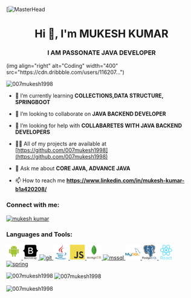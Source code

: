 [![MasterHead](https://contentstatic.techgig.com/thumb/msid-82256985,width-800,resizemode-4/Top-5-Frameworks-for-Java-Enterprise-Edition.jpg?36688)
<h1 align="center">Hi 👋, I'm MUKESH KUMAR</h1>
<h3 align="center">I AM PASSONATE JAVA DEVELOPER</h3>
(img align="right" alt="Coding" width="400" src="https://cdn.dribbble.com/users/116207...")

<p align="left"> <img src=("https://komarev.com/ghpvc/?username=007mukesh1998&label=Profile%20views&color=0e75b6&style=flat" alt="007mukesh1998") /> </p>

- 🌱 I’m currently learning **COLLECTIONS,DATA STRUCTURE, SPRINGBOOT**

- 👯 I’m looking to collaborate on **JAVA BACKEND DEVELOPER**

- 🤝 I’m looking for help with **COLLABARETES WITH JAVA BACKEND DEVELOPERS**

- 👨‍💻 All of my projects are available at [https://github.com/007mukesh1998](https://github.com/007mukesh1998)

- 💬 Ask me about **CORE JAVA, ADVANCE JAVA**

- 📫 How to reach me **https://www.linkedin.com/in/mukesh-kumar-b1a420208/**

<h3 align="left">Connect with me:</h3>
<p align="left">
<a href="https://linkedin.com/in/mukesh kumar" target="blank"><img align="center" src="https://raw.githubusercontent.com/rahuldkjain/github-profile-readme-generator/master/src/images/icons/Social/linked-in-alt.svg" alt="mukesh kumar" height="30" width="40" /></a>
</p>

<h3 align="left">Languages and Tools:</h3>
<p align="left"> <a href="https://developer.android.com" target="_blank" rel="noreferrer"> <img src="https://raw.githubusercontent.com/devicons/devicon/master/icons/android/android-original-wordmark.svg" alt="android" width="40" height="40"/> </a> <a href="https://getbootstrap.com" target="_blank" rel="noreferrer"> <img src="https://raw.githubusercontent.com/devicons/devicon/master/icons/bootstrap/bootstrap-plain-wordmark.svg" alt="bootstrap" width="40" height="40"/> </a> <a href="https://git-scm.com/" target="_blank" rel="noreferrer"> <img src="https://www.vectorlogo.zone/logos/git-scm/git-scm-icon.svg" alt="git" width="40" height="40"/> </a> <a href="https://www.java.com" target="_blank" rel="noreferrer"> <img src="https://raw.githubusercontent.com/devicons/devicon/master/icons/java/java-original.svg" alt="java" width="40" height="40"/> </a> <a href="https://developer.mozilla.org/en-US/docs/Web/JavaScript" target="_blank" rel="noreferrer"> <img src="https://raw.githubusercontent.com/devicons/devicon/master/icons/javascript/javascript-original.svg" alt="javascript" width="40" height="40"/> </a> <a href="https://www.mongodb.com/" target="_blank" rel="noreferrer"> <img src="https://raw.githubusercontent.com/devicons/devicon/master/icons/mongodb/mongodb-original-wordmark.svg" alt="mongodb" width="40" height="40"/> </a> <a href="https://www.microsoft.com/en-us/sql-server" target="_blank" rel="noreferrer"> <img src="https://www.svgrepo.com/show/303229/microsoft-sql-server-logo.svg" alt="mssql" width="40" height="40"/> </a> <a href="https://www.mysql.com/" target="_blank" rel="noreferrer"> <img src="https://raw.githubusercontent.com/devicons/devicon/master/icons/mysql/mysql-original-wordmark.svg" alt="mysql" width="40" height="40"/> </a> <a href="https://www.postgresql.org" target="_blank" rel="noreferrer"> <img src="https://raw.githubusercontent.com/devicons/devicon/master/icons/postgresql/postgresql-original-wordmark.svg" alt="postgresql" width="40" height="40"/> </a> <a href="https://reactjs.org/" target="_blank" rel="noreferrer"> <img src="https://raw.githubusercontent.com/devicons/devicon/master/icons/react/react-original-wordmark.svg" alt="react" width="40" height="40"/> </a> <a href="https://spring.io/" target="_blank" rel="noreferrer"> <img src="https://www.vectorlogo.zone/logos/springio/springio-icon.svg" alt="spring" width="40" height="40"/> </a> </p>

<p><img align="left" src="https://github-readme-stats.vercel.app/api/top-langs?username=007mukesh1998&show_icons=true&locale=en&layout=compact" alt="007mukesh1998" /></p>

<p>&nbsp;<img align="center" src="https://github-readme-stats.vercel.app/api?username=007mukesh1998&show_icons=true&locale=en" alt="007mukesh1998" /></p>

<p><img align="center" src="https://github-readme-streak-stats.herokuapp.com/?user=007mukesh1998&" alt="007mukesh1998" /></p>
